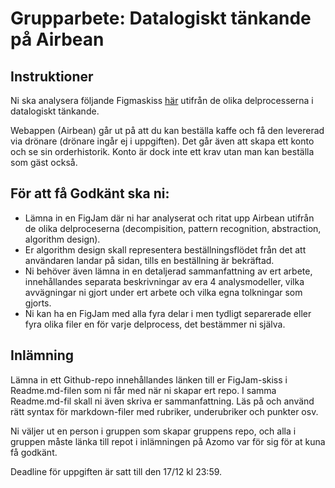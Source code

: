 # Grupparbete: Datalogiskt tänkande på Airbean

## Instruktioner

Ni ska analysera följande Figmaskiss [här](https://www.figma.com/file/ONcO3UQRPBLQsZc3FkysMt/AirBean-v.1.1---Vue?node-id=0%3A1) utifrån de olika delprocesserna i datalogiskt tänkande.

Webappen (Airbean) går ut på att du kan beställa kaffe och få den levererad via drönare (drönare ingår ej i uppgiften). Det går även att skapa ett konto och se sin orderhistorik. Konto är dock inte ett krav utan man kan beställa som gäst också.

## För att få Godkänt ska ni:

* Lämna in en FigJam där ni har analyserat och ritat upp Airbean utifrån de olika delproceserna (decompisition, pattern recognition, abstraction, algorithm design).
* Er algorithm design skall representera beställningsflödet från det att användaren landar på sidan, tills en beställning är bekräftad. 
* Ni behöver även lämna in en detaljerad sammanfattning av ert arbete, innehållandes separata beskrivningar av era 4 analysmodeller, vilka avvägningar ni gjort under ert arbete och vilka egna tolkningar som gjorts.
* Ni kan ha en FigJam med alla fyra delar i men tydligt separerade eller fyra olika filer en för varje delprocess, det bestämmer ni själva.

## Inlämning
Lämna in ett Github-repo innehållandes länken till er FigJam-skiss i Readme.md-filen som ni får med när ni skapar ert repo. I samma Readme.md-fil skall ni även skriva er sammanfattning. Läs på och använd rätt syntax för markdown-filer med rubriker, underubriker och punkter osv.

Ni väljer ut en person i gruppen som skapar gruppens repo, och alla i gruppen måste länka till repot i inlämningen på Azomo var för sig för at kuna få godkänt.

Deadline för uppgiften är satt till den 17/12 kl 23:59. 
